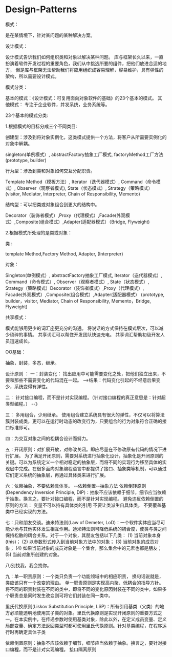 # Design-Patterns
模式：

是在某情境下，针对某问题的某种解决方案。


设计模式：

设计模式告诉我们如何组织类和对象以解决某种问题。
库与框架长久以来，一直扮演着软件开发过程的重要角色，我们从中挑选所要的组件，把他们放进合适的地方，
但是库与框架无法帮助我们将应用组织成容易理解，容易维护，具有弹性的架构，所以需要设计模式。


模式分类：

基本的模式：《设计模式：可复用面向对象软件的基础》的23个基本的模式。
其他模式： 专注于企业软件，并发系统，业务系统等。


23个基本的模式分类:

1.根据模式的目标分成三个不同类目:

创建型：涉及到将对象实例化，这类模式提供一个方法，将客户从所需要实例化的对象中解耦。

singleton(单例模式）, abstractFactory抽象工厂模式, factoryMethod工厂方法 (prototype, builder)

行为型：涉及到类和对象如何交互分配职责。

Template Method（模板方法）, Iterator（迭代器模式）, Command（命令模式）, Observer（观察者模式),
State（状态模式）, Strategy（策略模式） (visitor, Mediator, Interpreter, Chain of Responsibility, Memento)

结构型：可以把类或对象组合到更大的结构中。

Decorator（装饰者模式）,Proxy（代理模式）,Facade(外观模式）,Composite(组合模式）,Adapter(适配器模式）（Bridge, Flyweight)

2.根据模式所处理的是类或对象：

类 :

template Method,Factory Method, Adapter, (Interpreter)

对象：

Singleton(单例模式）, abstractFactory抽象工厂模式,  Iterator（迭代器模式）, Command（命令模式）,
Observer（观察者模式）, State（状态模式）, Strategy（策略模式）Decorator（装饰者模式）,Proxy（代理模式）,
Facade(外观模式）,Composite(组合模式）,Adapter(适配器模式）  (prototype, builder，visitor, Mediator, Chain of Responsibility, Memento，Bridge, Flyweight)



共享模式：

模式能够用更少的词汇座更充分的沟通。
将说话的方式保持在模式层次，可以减少琐碎的事情。
共享词汇可以帮住开发团队快速充电。
共享词汇帮助初级开发人员迅速成长。



OO基础：

抽象，封装，多态，继承。







设计原则 ：
一：封装变化：
找出应用中可能需要变化之处，把他们独立出来，不要和那些不需要变化的代码混在一起。
-->结果：代码变化引起的不经意后果变少，系统变得有弹性。

二：
针对接口编程，而不是针对实现编程。（针对接口编程的真正意思是：针对超类型编程。）
--》

三：
多用组合，少用继承。
使用组合建立系统具有很大的弹性，不仅可以将算法簇封装成类，更可以在运行时动态的改变行为，只要组合的行为对象符合正确的接口标准即可。

四：为交互对象之间的松耦合设计而努力。

五：开闭原则：对扩展开放，对修改关闭。即应尽量在不修改原有代码的情况下进行扩展。
为了满足开闭原则，需要对系统进行抽象化设计，抽象化是开闭原则的关键。可以为系统定义一个相对稳定的抽象层，而将不同的实现行为移至具体的实现层中完成。在很多面向对象编程语言中都提供了接口、抽象类等机制，可以通过它们定义系统的抽象层，再通过具体类来进行扩展。

六：依赖抽象，不要依赖具体类。 --依赖倒置--抽象方法
依赖倒转原则(Dependency Inversion  Principle, DIP)：抽象不应该依赖于细节，细节应当依赖于抽象。换言之，要针对接口编程，而不是针对实现编程。
避免违反依赖倒置的原则的方法：
变量不可以持有具体类的引用
不要让类派生自具体类。
不要覆盖基类中已经实现的方法。

七：只和朋友交谈。迪米特法则(Law of  Demeter, LoD)：一个软件实体应当尽可能少地与其他实体发生相互作用。迪米特法则可降低系统的耦合度，使类与类之间保持松散的耦合关系。对于一个对象，其朋友包括以下几类：
  (1) 当前对象本身(this)；
  (2) 以参数形式传入到当前对象方法中的对象；
  (3) 当前对象的成员对象；
  (4) 如果当前对象的成员对象是一个集合，那么集合中的元素也都是朋友；
  (5) 当前对象所创建的对象。
      
      
      
八:别找我，我会找你。

九：单一职责原则：一个类只负责一个功能领域中的相应职责， 换句话说就是，类应该只有一个改变的理由。
单一职责原则是实现高内聚、低耦合的指导方针。将不同的职责封装在不同的类中，即将不同的变化原因封装在不同的类中，如果多个职责总是同时发生改变则可将它们封装在同一类中。

里氏代换原则(Liskov Substitution Principle, LSP)：所有引用基类（父类）的地方必须能透明地使用其子类的对象。里氏代换原则是实现开闭原则的重要方式之一。在本实例中，在传递参数时使用基类对象，除此以外，在定义成员变量、定义局部变量、确定方法返回类型时都可使用里氏代换原则。针对基类编程，在程序运行时再确定具体子类

依赖倒置原则：抽象不应该依赖于细节，细节应当依赖于抽象。换言之，要针对接口编程，而不是针对实现编程。
接口隔离原则
